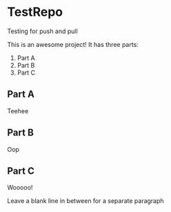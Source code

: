 # TestRepo
Testing for push and pull

This is an awesome project! It has three parts:

1. Part A
2. Part B
3. Part C

## Part A

Teehee

## Part B

Oop

## Part C

Wooooo!

Leave a blank line in between for a separate paragraph